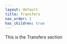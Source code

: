 ```yaml
---
layout: default
title: Transfers
nav_order: 1
has_children: true
---
```


This is the Transfers section
